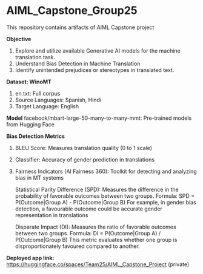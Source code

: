 # AIML_Capstone_Group25
This repository contains artifacts of AIML Capstone project

**Objective**
1. Explore and utilize available Generative AI models for the machine translation task.
2. Understand Bias Detection in Machine Translation
3. Identify unintended prejudices or stereotypes in translated text.

**Dataset: WinoMT**

1. en.txt: Full corpus
2. Source Languages: Spanish, Hindi 
3. Target Language: English

**Model**
facebook/mbart-large-50-many-to-many-mmt: Pre-trained models from Hugging Face

**Bias Detection Metrics**
1. BLEU Score: Measures translation quality (0 to 1 scale)
2. Classifier: Accuracy of gender prediction in translations
3. Fairness Indicators (AI Fairness 360): Toolkit for detecting and analyzing bias in MT systems

     Statistical Parity Difference (SPD): Measures the difference in the probability of favorable outcomes between two groups. Formula:
	          SPD = P(Outcome|Group A) - P(Outcome|Group B)
      For example, in gender bias detection, a favourable outcome could be accurate gender representation in translations

      Disparate Impact (DI): Measures the ratio of favorable outcomes between two groups. Formula:
	          DI = P(Outcome|Group A) / P(Outcome|Group B)
      This metric evaluates whether one group is disproportionately favoured compared to another.

**Deployed app link:** https://huggingface.co/spaces/Team25/AIML_Capstone_Project (private)
